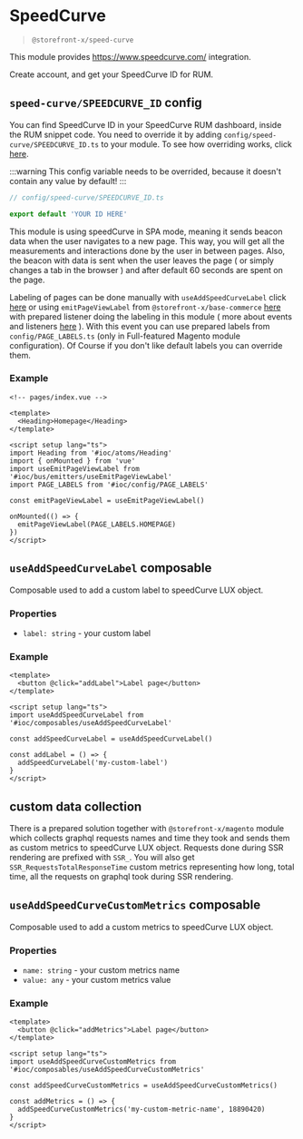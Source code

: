 # SpeedCurve

> `@storefront-x/speed-curve`

This module provides https://www.speedcurve.com/ integration.

Create account, and get your SpeedCurve ID for RUM.

## `speed-curve/SPEEDCURVE_ID` config

You can find SpeedCurve ID in your SpeedCurve RUM dashboard, inside the RUM snippet code. You need to override it by adding `config/speed-curve/SPEEDCURVE_ID.ts` to your module. To see how overriding works, click [here](/getting-started/how-it-works.html#overriding).

:::warning
This config variable needs to be overrided, because it doesn't contain any value by default!
:::

```ts
// config/speed-curve/SPEEDCURVE_ID.ts

export default 'YOUR ID HERE'
```

This module is using speedCurve in SPA mode, meaning it sends beacon data when the user navigates to a new page. This way, you will get all the measurements and interactions done by the user in between pages. Also, the beacon with data is sent when the user leaves the page ( or simply changes a tab in the browser ) and after default 60 seconds are spent on the page.

Labeling of pages can be done manually with `useAddSpeedCurveLabel` click [here](/modules/speed-curve.html#useaddspeedcurvelabel-composable) or using `emitPageViewLabel` from `@storefront-x/base-commerce` [here](/modules/base-commerce.html#pageviewlabel-event) with prepared listener doing the labeling in this module ( more about events and listeners [here](/advanced/event-bus.html) ). With this event you can use prepared labels from `config/PAGE_LABELS.ts` (only in Full-featured Magento module configuration). Of Course if you don't like default labels you can override them.

### Example

```vue
<!-- pages/index.vue -->

<template>
  <Heading>Homepage</Heading>
</template>

<script setup lang="ts">
import Heading from '#ioc/atoms/Heading'
import { onMounted } from 'vue'
import useEmitPageViewLabel from '#ioc/bus/emitters/useEmitPageViewLabel'
import PAGE_LABELS from '#ioc/config/PAGE_LABELS'

const emitPageViewLabel = useEmitPageViewLabel()

onMounted(() => {
  emitPageViewLabel(PAGE_LABELS.HOMEPAGE)
})
</script>
```

## `useAddSpeedCurveLabel` composable

Composable used to add a custom label to speedCurve LUX object.

### Properties

- `label: string` - your custom label

### Example

```vue
<template>
  <button @click="addLabel">Label page</button>
</template>

<script setup lang="ts">
import useAddSpeedCurveLabel from '#ioc/composables/useAddSpeedCurveLabel'

const addSpeedCurveLabel = useAddSpeedCurveLabel()

const addLabel = () => {
  addSpeedCurveLabel('my-custom-label')
}
</script>
```

## custom data collection

There is a prepared solution together with `@storefront-x/magento` module which collects graphql requests names and time they took and sends them as custom metrics to speedCurve LUX object. Requests done during SSR rendering are prefixed with `SSR_`. You will also get `SSR_RequestsTotalResponseTime` custom metrics representing how long, total time, all the requests on graphql took during SSR rendering.

## `useAddSpeedCurveCustomMetrics` composable

Composable used to add a custom metrics to speedCurve LUX object.

### Properties

- `name: string` - your custom metrics name
- `value: any` - your custom metrics value

### Example

```vue
<template>
  <button @click="addMetrics">Label page</button>
</template>

<script setup lang="ts">
import useAddSpeedCurveCustomMetrics from '#ioc/composables/useAddSpeedCurveCustomMetrics'

const addSpeedCurveCustomMetrics = useAddSpeedCurveCustomMetrics()

const addMetrics = () => {
  addSpeedCurveCustomMetrics('my-custom-metric-name', 18890420)
}
</script>
```
